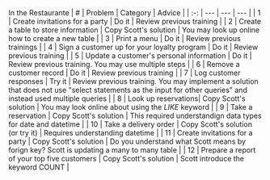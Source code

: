 


##

In the Restaurante
| # | Problem | Category | Advice | 
| :-: | --- | --- | --- |
| 1 | Create invitations for a party | Do it | Review previous training |
| 2 | Create a table to store information | Copy Scott's solution | You may look up online how to create a new table |
| 3 | Print a menu | Do it | Review previous trainings |
| 4 | Sign a customer up for your loyalty program | Do it | Review previous training |
| 5 | Update a customer's personal information | Do it | Review previous training.  You may use multiple steps |
| 6 | Remove a customer record | Do it | Review previous training |
| 7 | Log customer responses | Try it | Review previous training. You may implement a solution that does not use "select statements as the input for other queries" and instead used multiple queries  |
| 8 | Look up reservations| Copy Scott's solution | You may look online about using the *LIKE* keyword |
| 9 | Take a reservation | Copy Scott's solution | This required understandign data types for date and datetime |
| 10 | Take a delivery order | Copy Scott's solution (or try it) | Requires understanding datetime  |
| 11 | Create invitations for a party | Copy Scott's solution | Do you understand what Scott means by forign key?  Scott is updating a many to many table |
| 12 | Prepare a report of your top five customers | Copy Scott's solution | Scott introduce the keyword COUNT |

